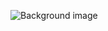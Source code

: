![Background image](https://www.worldofwallpaper.com/media/catalog/product/cache/a13f2d0ee5dc2e18e92742d73c48d042/c/w/cwv111_crown_duke_geometric_wallpaper_rose_gold_ae1.jpg)
